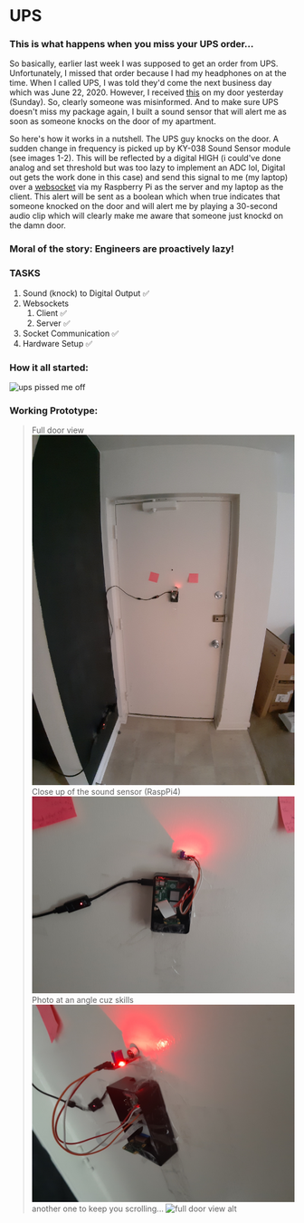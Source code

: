 # UPS
### This is what happens when you miss your UPS order...
<p>So basically, earlier last week I was supposed to get an order from UPS. Unfortunately, I missed that order because I had my headphones on at the time. When I called UPS, I was told they'd come the next business day which was June 22, 2020. However, I received <a href="./images/piss.jpg">this</a> on my door yesterday (Sunday). So, clearly someone was misinformed. And to make sure UPS doesn't miss my package again, I built a sound sensor that will alert me as soon as someone knocks on the door of my apartment.</p>
<p>So here's how it works in a nutshell. The UPS guy knocks on the door. A sudden change in frequency is picked up by KY-038 Sound Sensor module (see images 1-2). This will be reflected by a digital HIGH (i could've done analog and set threshold but was too lazy to implement an ADC lol, Digital out gets the work done in this case) and send this signal to me (my laptop) over a <a href="https://en.wikipedia.org/wiki/WebSocket">websocket</a> via my Raspberry Pi as the server and my laptop as the client. This alert will be sent as a boolean which when true indicates that someone knocked on the door and will alert me by playing a 30-second audio clip which will clearly make me aware that someone just knockd on the damn door.</p>

### Moral of the story: Engineers are proactively lazy!
### TASKS
<ol>
  <li>Sound (knock) to Digital Output ✅</li>
  <li>Websockets
    <ol>
      <li>Client ✅</li>    
      <li>Server ✅</li>    
    </ol>
  </li>
  <li>Socket Communication ✅</li>
  <li>Hardware Setup ✅</li>  
</ol>

### How it all started:
![ups pissed me off](images/piss.jpg)

### Working Prototype:
>Full door view
![Full door view](images/0.jpg)
> Close up of the sound sensor (RaspPi4)
![close-up](images/1.jpg)
> Photo at an angle cuz skills
![cinematic](images/2.jpg)
> another one to keep you scrolling...
![full door view alt](images/3.jpg)
